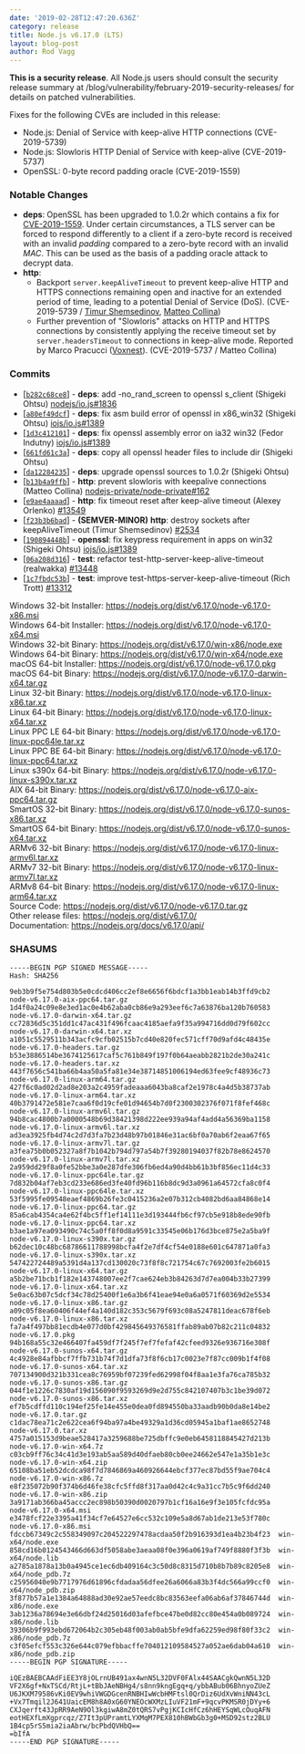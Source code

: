 ```yaml
---
date: '2019-02-28T12:47:20.636Z'
category: release
title: Node.js v6.17.0 (LTS)
layout: blog-post
author: Rod Vagg
---
```


**This is a security release**. All Node.js users should consult the security release summary at /blog/vulnerability/february-2019-security-releases/ for details on patched vulnerabilities.

Fixes for the following CVEs are included in this release:

- Node.js: Denial of Service with keep-alive HTTP connections (CVE-2019-5739)
- Node.js: Slowloris HTTP Denial of Service with keep-alive (CVE-2019-5737)
- OpenSSL: 0-byte record padding oracle (CVE-2019-1559)

### Notable Changes

- **deps**: OpenSSL has been upgraded to 1.0.2r which contains a fix for [CVE-2019-1559](https://www.openssl.org/news/secadv/20190226.txt). Under certain circumstances, a TLS server can be forced to respond differently to a client if a zero-byte record is received with an invalid _padding_ compared to a zero-byte record with an invalid _MAC_. This can be used as the basis of a padding oracle attack to decrypt data.
- **http**:
  - Backport `server.keepAliveTimeout` to prevent keep-alive HTTP and HTTPS connections remaining open and inactive for an extended period of time, leading to a potential Denial of Service (DoS). (CVE-2019-5739 / [Timur Shemsedinov](https://github.com/tshemsedinov), [Matteo Collina](https://twitter.com/matteocollina))
  - Further prevention of "Slowloris" attacks on HTTP and HTTPS connections by consistently applying the receive timeout set by `server.headersTimeout` to connections in keep-alive mode. Reported by Marco Pracucci ([Voxnest](https://voxnest.com)). (CVE-2019-5737 / Matteo Collina)

### Commits

- \[[`b282c68ce8`](https://github.com/nodejs/node/commit/b282c68ce8)] - **deps**: add -no_rand_screen to openssl s_client (Shigeki Ohtsu) [nodejs/io.js#1836](https://github.com/nodejs/io.js/pull/1836)
- \[[`a80ef49dcf`](https://github.com/nodejs/node/commit/a80ef49dcf)] - **deps**: fix asm build error of openssl in x86_win32 (Shigeki Ohtsu) [iojs/io.js#1389](https://github.com/iojs/io.js/pull/1389)
- \[[`1d3c412101`](https://github.com/nodejs/node/commit/1d3c412101)] - **deps**: fix openssl assembly error on ia32 win32 (Fedor Indutny) [iojs/io.js#1389](https://github.com/iojs/io.js/pull/1389)
- \[[`661fd61c3a`](https://github.com/nodejs/node/commit/661fd61c3a)] - **deps**: copy all openssl header files to include dir (Shigeki Ohtsu)
- \[[`da12284235`](https://github.com/nodejs/node/commit/da12284235)] - **deps**: upgrade openssl sources to 1.0.2r (Shigeki Ohtsu)
- \[[`b13b4a9ffb`](https://github.com/nodejs/node/commit/b13b4a9ffb)] - **http**: prevent slowloris with keepalive connections (Matteo Collina) [nodejs-private/node-private#162](https://github.com/nodejs-private/node-private/pull/162)
- \[[`e9ae4aaaad`](https://github.com/nodejs/node/commit/e9ae4aaaad)] - **http**: fix timeout reset after keep-alive timeout (Alexey Orlenko) [#13549](https://github.com/nodejs/node/pull/13549)
- \[[`f23b3b6bad`](https://github.com/nodejs/node/commit/f23b3b6bad)] - **(SEMVER-MINOR)** **http**: destroy sockets after keepAliveTimeout (Timur Shemsedinov) [#2534](https://github.com/nodejs/node/pull/2534)
- \[[`190894448b`](https://github.com/nodejs/node/commit/190894448b)] - **openssl**: fix keypress requirement in apps on win32 (Shigeki Ohtsu) [iojs/io.js#1389](https://github.com/iojs/io.js/pull/1389)
- \[[`06a208d316`](https://github.com/nodejs/node/commit/06a208d316)] - **test**: refactor test-http-server-keep-alive-timeout (realwakka) [#13448](https://github.com/nodejs/node/pull/13448)
- \[[`1c7fbdc53b`](https://github.com/nodejs/node/commit/1c7fbdc53b)] - **test**: improve test-https-server-keep-alive-timeout (Rich Trott) [#13312](https://github.com/nodejs/node/pull/13312)

Windows 32-bit Installer: https://nodejs.org/dist/v6.17.0/node-v6.17.0-x86.msi \
Windows 64-bit Installer: https://nodejs.org/dist/v6.17.0/node-v6.17.0-x64.msi \
Windows 32-bit Binary: https://nodejs.org/dist/v6.17.0/win-x86/node.exe \
Windows 64-bit Binary: https://nodejs.org/dist/v6.17.0/win-x64/node.exe \
macOS 64-bit Installer: https://nodejs.org/dist/v6.17.0/node-v6.17.0.pkg \
macOS 64-bit Binary: https://nodejs.org/dist/v6.17.0/node-v6.17.0-darwin-x64.tar.gz \
Linux 32-bit Binary: https://nodejs.org/dist/v6.17.0/node-v6.17.0-linux-x86.tar.xz \
Linux 64-bit Binary: https://nodejs.org/dist/v6.17.0/node-v6.17.0-linux-x64.tar.xz \
Linux PPC LE 64-bit Binary: https://nodejs.org/dist/v6.17.0/node-v6.17.0-linux-ppc64le.tar.xz \
Linux PPC BE 64-bit Binary: https://nodejs.org/dist/v6.17.0/node-v6.17.0-linux-ppc64.tar.xz \
Linux s390x 64-bit Binary: https://nodejs.org/dist/v6.17.0/node-v6.17.0-linux-s390x.tar.xz \
AIX 64-bit Binary: https://nodejs.org/dist/v6.17.0/node-v6.17.0-aix-ppc64.tar.gz \
SmartOS 32-bit Binary: https://nodejs.org/dist/v6.17.0/node-v6.17.0-sunos-x86.tar.xz \
SmartOS 64-bit Binary: https://nodejs.org/dist/v6.17.0/node-v6.17.0-sunos-x64.tar.xz \
ARMv6 32-bit Binary: https://nodejs.org/dist/v6.17.0/node-v6.17.0-linux-armv6l.tar.xz \
ARMv7 32-bit Binary: https://nodejs.org/dist/v6.17.0/node-v6.17.0-linux-armv7l.tar.xz \
ARMv8 64-bit Binary: https://nodejs.org/dist/v6.17.0/node-v6.17.0-linux-arm64.tar.xz \
Source Code: https://nodejs.org/dist/v6.17.0/node-v6.17.0.tar.gz \
Other release files: https://nodejs.org/dist/v6.17.0/ \
Documentation: https://nodejs.org/docs/v6.17.0/api/

### SHASUMS

```
-----BEGIN PGP SIGNED MESSAGE-----
Hash: SHA256

9eb3b9f5e754d803b5e0cdcd406cc2ef8e6656f6bdcf1a3bb1eab14b3ffd9cb2  node-v6.17.0-aix-ppc64.tar.gz
1d4f0a24c09e8e3ed1ac0e4b62aba0cb86e9a293eef6c7a63876ba120b760583  node-v6.17.0-darwin-x64.tar.gz
cc72836d5c351dd1c47ac431f496fcaac4185aefa9f35a994716dd0d79f602cc  node-v6.17.0-darwin-x64.tar.xz
a1051c5529511b343acfc9cfb02515b7cd40e820fec571cff70d9afd4c48435e  node-v6.17.0-headers.tar.gz
b53e3886514be3674125617caf5c761b849f197f0b64aeabb2821b2de30a241c  node-v6.17.0-headers.tar.xz
443f7656c541ba66b4aa50a5fa81e34e38714851006194ed63fee9cf48936c73  node-v6.17.0-linux-arm64.tar.gz
427f6c0ad02d2ad8e203a2c4959fadeaaa6043ba8caf2e1978c4a4d5b38737ab  node-v6.17.0-linux-arm64.tar.xz
40b3791472e581e7caa6f0d19cfe01d94654b7d0f2300302376f071f8fef468c  node-v6.17.0-linux-armv6l.tar.gz
94b8cac4800b7a0000548b69d38421398d222ee939a94af4add4a56369ba1158  node-v6.17.0-linux-armv6l.tar.xz
ad3ea3925fb4d74c2d7d3fa7b23d48b97b01846e31ac6bf0a70ab6f2eaa67f65  node-v6.17.0-linux-armv7l.tar.gz
a3fea75b0b052327a8f7b1042b794d797a54b7f39280194037f82b78e8624570  node-v6.17.0-linux-armv7l.tar.xz
2a959dd29f8a0fe52bbe3a0e287dfe306fb6ed4a90d4bb61b3bf856ec11d4c33  node-v6.17.0-linux-ppc64le.tar.gz
7d832b04af7eb3cd233e686ed3fe40fd96b116b8dc9d3a0961a64572cfa8c0f4  node-v6.17.0-linux-ppc64le.tar.xz
53f5995fe09548eaef4869b26fe3c0415236a2e07b312cb4082bd6aa84868e14  node-v6.17.0-linux-ppc64.tar.gz
85a6cab4354ca4e62f4bc5ff1ef14111e3d193444fb6cf97cb5e918b8ede90fb  node-v6.17.0-linux-ppc64.tar.xz
b3ae1a97ea093490c74c5a0ff8f0d8a9591c33545e06b176d3bce875e2a5ba9f  node-v6.17.0-linux-s390x.tar.gz
b62dec10c48bc68786611788998bcfa4f2e7df4cf54e0188e601c647871a0fa3  node-v6.17.0-linux-s390x.tar.xz
547422724489a5391d4a137cd130020c73f8f8c721754c67c7692003fe2b6015  node-v6.17.0-linux-x64.tar.gz
a5b2be71bcb1f182e143748007ee2f7cae624eb3b84263d7d7ea004b33b27399  node-v6.17.0-linux-x64.tar.xz
5e0ac63b07c5dcf34c78d25400f1e6a3b6f41eae94e0a6a0571f60369d2e5534  node-v6.17.0-linux-x86.tar.gz
a09c05f8ea60406f44ef4a140d182c353c5679f693c08a5247811deac678f6eb  node-v6.17.0-linux-x86.tar.xz
fa7a4f497bb81ecdb4e077d0bf429845649376581ffab89ab07b82c211c04832  node-v6.17.0.pkg
94b168a55c32e466407fa459df7f245f7ef7fefaf42cfeed9326e936716e308f  node-v6.17.0-sunos-x64.tar.gz
4c4928e84afbbcf7ffb731b74f7d1dfa73f8f6cb17c0023e7f87cc009b1f4f08  node-v6.17.0-sunos-x64.tar.xz
707134900d321b331cea8c76959bf07239fed62998f04f8aa1e3fa76ca785b32  node-v6.17.0-sunos-x86.tar.gz
044f1e1226c7830af19d156090f9593269d9e2d755c842107407b3c1be39d072  node-v6.17.0-sunos-x86.tar.xz
ef7b5cdffd110c194ef25fe14e455e0dea0fd894550ba33aadb90b0da8e14be2  node-v6.17.0.tar.gz
c1dac78ea71c2e622cea6f94ba97a4be49329a1d36cd05945a1baf1ae8652748  node-v6.17.0.tar.xz
4757a015153d9beae528417a3259688be725dbffc9e0eb6458118845427d213b  node-v6.17.0-win-x64.7z
c03cb9ff76c34c41d3e193ab5aa589d40dfaeb80cb0ee24662e547e1a35b1e3c  node-v6.17.0-win-x64.zip
65108ba51eb52dcdca98f7d7846869a460926644ebcf377ec87bd55f9ae704c4  node-v6.17.0-win-x86.7z
e8f235072b90f374b6d46fe38cfc5ffd8f317aa0d42c4c9a31cc7b5c9f6dd240  node-v6.17.0-win-x86.zip
3a9171ab366ba45accc2ec898b50390d0020797b1cf16a16e9f3e105fcfdc95a  node-v6.17.0-x64.msi
e3478fcf22e3395a41f34cf7e64527e6cc532c109e5a8d67ab1de213e53f780c  node-v6.17.0-x86.msi
fdccb67349c2c558349097c204522297478acdaa50f2b916393d1ea4b23b4f23  win-x64/node.exe
858cd16b0124543466d663df5058abe3aeaa08f0e396a0619af749f8880f3f3b  win-x64/node.lib
a2785a1878a13b0a4945ce1ec6db409164c3c50d8c8315d710b8b7b89c8205e8  win-x64/node_pdb.7z
c25956040e9b7717976d61896cfdadaa56dfee26a6066a83b3f4dc566a99ccf0  win-x64/node_pdb.zip
3f877b57a1e1384a64888ad30e92ae57eedc8bc83563eefa06ab6af37846744d  win-x86/node.exe
3ab1236a78694e3e66dbf24d25016d03afefbce47be0d82cc80e454a0b089724  win-x86/node.lib
39306b9f993ebd672064b2c305eb48f003ab0ab5bfe9dfa62259ed98f80f33c2  win-x86/node_pdb.7z
c3f05efcf553c326e644c079efbbacffe704012109584527a052ae6dab04a610  win-x86/node_pdb.zip
-----BEGIN PGP SIGNATURE-----

iQEzBAEBCAAdFiEE3Y8jOLrnUB491ax4wnN5L32DVF0FAlx44SAACgkQwnN5L32D
VF2X6gf+NxTSCd/RtjL+tBbJAeNBHg4/s8nn9kngEgq+q/ybbABub06BhnyoZUeZ
U6JKXM79586vKi0EV9whiVWGDGcenRNBHIwWcbHMFtsl0QrDiz6UdXvWniNN43cL
+Vx7Tmqil2J641UaicEM8h8A0xG60YNEOcWXMzLIuVF21mF+9qcvPKMSR0jDYy+6
CXJqerft43JpRR9AeN9Ol3kgiwA8mZ0tQRS7vPgjKCIcHfCz6hHEYSqWLcOuqAFN
eotHEXfLmXgprcqz/Z7It3pUPramtLYXMqM7PEX810hBWbGb3g0+MSD92stz2BLU
1B4cp5rS5mia2iaAbrw/bcPbdQVHbQ==
=bIfA
-----END PGP SIGNATURE-----
```
